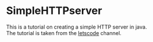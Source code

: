 # SimpleHTTPserver

This is a tutorial on creating a simple HTTP server in java. <br>
The tutorial is taken from the <a href="https://www.youtube.com/watch?v=C_QZtajkDf0&list=PLU2ftbIeotGqAsdnHMfY5bAKjGzS_yrdD" >letscode</a> channel.




